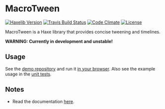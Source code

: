 # MacroTween

[![Haxelib Version](https://img.shields.io/github/tag/JoeCreates/MacroTween.svg?style=flat-square&label=haxelib)](http://lib.haxe.org/p/MacroTween)
[![Travis Build Status](https://img.shields.io/travis/JoeCreates/MacroTween.svg?style=flat-square)](https://travis-ci.org/JoeCreates/MacroTween)
[![Code Climate](https://img.shields.io/codeclimate/issues/github/JoeCreates/MacroTween.svg?style=flat-square)](https://codeclimate.com/github/JoeCreates/MacroTween/issues)
[![License](http://img.shields.io/:license-mit-blue.svg?style=flat-square)](https://github.com/JoeCreates/MacroTween/blob/master/LICENSE)

MacroTween is a Haxe library that provides concise tweening and timelines.

**WARNING: Currently in development and unstable!**

## Usage

See the [demo repository](https://github.com/JoeCreates/MacroTweenDemo) and run it [in your browser](https://joecreates.github.io/MacroTweenDemo/index.html). Also see the example usage in the [unit tests](https://github.com/JoeCreates/MacroTween/blob/master/unit/tests/TestReadmeExamples.hx).

## Notes
 * Read the documentation [here](https://joecreates.github.io/MacroTween/macrotween/index.html).